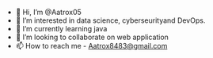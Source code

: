 - 👋 Hi, I’m @Aatrox05
- 👀 I’m interested in data science, cyberseurityand DevOps.
- 🌱 I’m currently learning java
- 💞️ I’m looking to collaborate on web application
- 📫 How to reach me - Aatrox8483@gmail.com

<!---
Aatrox05/Aatrox05 is a ✨ special ✨ repository because its `README.md` (this file) appears on your GitHub profile.
You can click the Preview link to take a look at your changes.
--->
